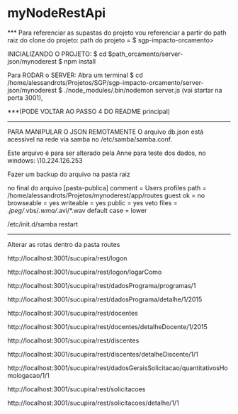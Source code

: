 # myNodeRestApi

*** Para referenciar as supastas do projeto vou referenciar a partir do path raiz do clone do projeto: 
path do projeto = $ sgp-impacto-orcamento>

INICIALIZANDO O PROJETO:
$ cd $path_orcamento/server-json/mynoderest
$ npm install

Para RODAR o SERVER:
Abra um terminal
$ cd /home/alessandrots/Projetos/SGP/sgp-impacto-orcamento/server-json/mynoderest
$ ./node_modules/.bin/nodemon server.js 
(vai startar na porta 3001), 


***</b>(PODE VOLTAR AO PASSO 4 DO README principal)</b>

****************************************************************************************************************
PARA MANIPULAR O JSON REMOTAMENTE
 O arquivo db.json está acessível na rede via samba no /etc/samba/samba.conf.

 Este arquivo é para ser alterado pela Anne para teste dos dados, no windows:
 \\10.224.126.253

 Fazer um backup do arquivo na pasta raiz

no final do arquivo
[pasta-publica]
   comment = Users profiles
   path = /home/alessandrots/Projetos/mynoderest/app/routes
   guest ok = no
   browseable = yes
   writeable = yes
   public = yes
   veto files = *.jpeg/*.vbs/*.wma/*.avi/*.wav
   default case = lower

/etc/init.d/samba restart
****************************************************************************************************************

Alterar as rotas dentro da pasta routes

http://localhost:3001/sucupira/rest/logon

http://localhost:3001/sucupira/rest/logon/logarComo

http://localhost:3001/sucupira/rest/dadosPrograma/programas/1

http://localhost:3001/sucupira/rest/dadosPrograma/detalhe/1/2015

http://localhost:3001/sucupira/rest/docentes

http://localhost:3001/sucupira/rest/docentes/detalheDocente/1/2015

http://localhost:3001/sucupira/rest/discentes

http://localhost:3001/sucupira/rest/discentes/detalheDiscente/1/1

http://localhost:3001/sucupira/rest/dadosGeraisSolicitacao/quantitativosHomologacao/1/1

http://localhost:3001/sucupira/rest/solicitacoes

http://localhost:3001/sucupira/rest/solicitacoes/detalhe/1/1

